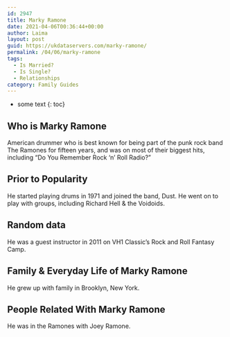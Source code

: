 ```yaml
---
id: 2947
title: Marky Ramone
date: 2021-04-06T00:36:44+00:00
author: Laima
layout: post
guid: https://ukdataservers.com/marky-ramone/
permalink: /04/06/marky-ramone
tags:
  - Is Married?
  - Is Single?
  - Relationships
category: Family Guides
---
```


* some text
{: toc}


## Who is Marky Ramone
                  
                  
                  
American drummer who is best known for being part of the punk rock band The Ramones for fifteen years, and was on most of their biggest hits, including &#8220;Do You Remember Rock &#8216;n&#8217; Roll Radio?&#8221;
                  
              
            
              
            
                
                
                
## Prior to Popularity
                  
                  
                  
He started playing drums in 1971 and joined the band, Dust. He went on to play with groups, including Richard Hell & the Voidoids.
                  
              
            
              
            
                
                
                
## Random data
                  
                  
                  
He was a guest instructor in 2011 on VH1 Classic&#8217;s Rock and Roll Fantasy Camp.
                  
              
            
              
            
                
                
                
## Family & Everyday Life of Marky Ramone
                  
                  
                  
He grew up with family in Brooklyn, New York.
                  
              
            
              
            
                
                
                
## People Related With Marky Ramone
                  
                  
                  
He was in the Ramones with Joey Ramone.
                  
              
            
              
            
                
              
            
              
              
            
            
              
            
          
          
          